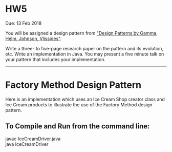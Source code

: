 # HW5
Due: 13 Feb 2018

You will be assigned a design pattern from ["Design Patterns by Gamma, Helm, Johnson, Vlissides"](https://books.google.com/books/about/Design_Patterns.html?id=iyIvGGp2550C).

Write a three- to five-page research paper on the pattern and its evolution, etc. 
Write an implementation in Java. You may present a five
minute talk on your pattern that includes your implementation.

---
# Factory Method Design Pattern
Here is an implementation which uses an Ice Cream Shop creator class and Ice Cream products to illustrate the use of the Factory Method design pattern.


## To Compile and Run from the command line:

javac IceCreamDriver.java   
java IceCreamDriver
